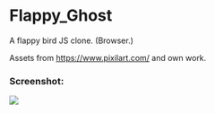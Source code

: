 # Flappy_Ghost
A flappy bird JS clone. (Browser.)

Assets from https://www.pixilart.com/ and own work.

### Screenshot:
![](https://i.imgur.com/yUO8Gok.png)
